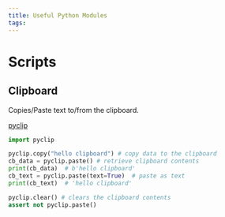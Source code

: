 ```yaml
---
title: Useful Python Modules
tags:
---
```






# Scripts

## Clipboard

Copies/Paste text to/from the clipboard.

[pyclip](https://pypi.org/project/pyclip/)

```python
import pyclip

pyclip.copy("hello clipboard") # copy data to the clipboard
cb_data = pyclip.paste() # retrieve clipboard contents 
print(cb_data)  # b'hello clipboard'
cb_text = pyclip.paste(text=True)  # paste as text
print(cb_text)  # 'hello clipboard'

pyclip.clear() # clears the clipboard contents
assert not pyclip.paste()
```

